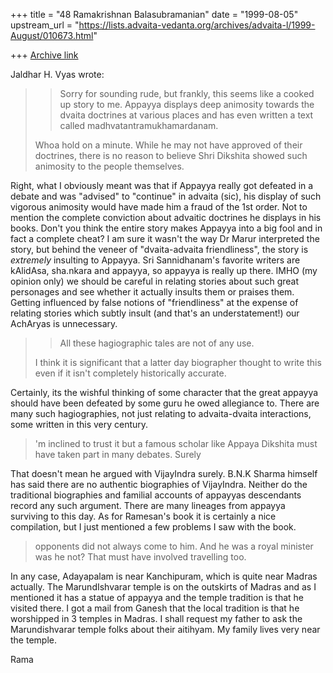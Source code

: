 +++
title = "48 Ramakrishnan Balasubramanian"
date = "1999-08-05"
upstream_url = "https://lists.advaita-vedanta.org/archives/advaita-l/1999-August/010673.html"

+++
[Archive link](https://lists.advaita-vedanta.org/archives/advaita-l/1999-August/010673.html)

Jaldhar H. Vyas <jaldhar at BRAINCELLS.COM> wrote:

> > Sorry for sounding rude, but frankly, this seems like a cooked up
> > story to me. Appayya displays deep animosity towards the dvaita
> > doctrines at various places and has even written a text called
> > madhvatantramukhamardanam.
>
> Whoa hold on a minute.  While he may not have approved of their
doctrines,
> there is no reason to believe Shri Dikshita showed such animosity to
> the people themselves.

Right, what I obviously meant was that if Appayya really got defeated
in a debate and was "advised" to "continue" in advaita (sic), his
display of such vigorous animosity would have made him a fraud of the
1st order. Not to mention the complete conviction about advaitic
doctrines he displays in his books. Don't you think the entire story
makes Appayya into a big fool and in fact a complete cheat? I am sure
it wasn't the way Dr Marur interpreted the story, but behind the
veneer of "dvaita-advaita friendliness", the story is *extremely*
insulting to Appayya. Sri Sannidhanam's favorite writers are kAlidAsa,
sha.nkara and appayya, so appayya is really up there. IMHO (my opinion
only) we should be careful in relating stories about such great
personages and see whether it actually insults them or praises them.
Getting influenced by false notions of  "friendliness" at the expense
of relating stories which subtly insult (and that's an
understatement!) our AchAryas is
unnecessary.

> > All these hagiographic tales are not of
> > any use.
>
> I think it is significant that a latter day biographer thought to
write
> this even if it isn't completely historically accurate.

Certainly, its the wishful thinking of some character  that the great
appayya should have been defeated by some guru he owed allegiance to.
There are many such hagiographies, not just relating to advaita-dvaita
interactions, some written in this very century.

>'m inclined to trust it but a famous
> scholar like Appaya Dikshita must have taken part in many debates.
Surely

That doesn't mean he argued with VijayIndra surely. B.N.K Sharma
himself has said there are no authentic biographies of VijayIndra.
Neither do the traditional biographies and familial accounts of
appayyas descendants record any such argument.  There are many
lineages from appayya surviving to this day. As for Ramesan's book it
is certainly a nice compilation, but I just mentioned a few problems I
saw with the book.

> opponents did not always come to him.  And he was a royal minister
was he
> not?  That must have involved travelling too.

In any case, Adayapalam is near Kanchipuram, which is quite near
Madras actually. The MarundIshvarar temple is on the outskirts of
Madras and as I mentioned it has a statue of appayya and the temple
tradition is that he visited there. I got a mail from Ganesh that the
local tradition is that he worshipped in 3 temples in Madras. I shall
request my father to ask the Marundishvarar temple folks about their
aitihyam. My family lives very near the temple.

Rama

